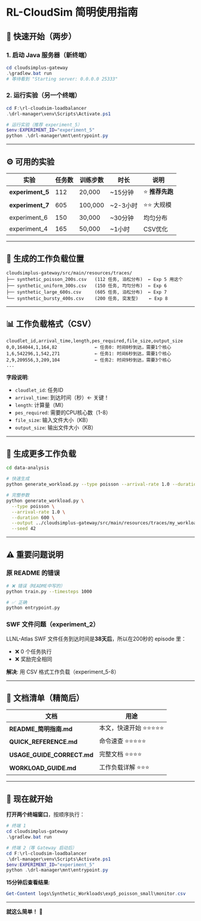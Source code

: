 # RL-CloudSim 简明使用指南

## 🚀 快速开始（两步）

### 1. 启动 Java 服务器（新终端）

```powershell
cd cloudsimplus-gateway
.\gradlew.bat run
# 等待看到 "Starting server: 0.0.0.0 25333"
```

### 2. 运行实验（另一个终端）

```powershell
cd F:\rl-cloudsim-loadbalancer
.\drl-manager\venv\Scripts\Activate.ps1

# 运行实验（推荐 experiment_5）
$env:EXPERIMENT_ID="experiment_5"
python .\drl-manager\mnt\entrypoint.py
```

---

## ⚙️ 可用的实验

| 实验 | 任务数 | 训练步数 | 时长 | 说明 |
|------|--------|----------|------|------|
| **experiment_5** | 112 | 20,000 | ~15分钟 | ⭐ **推荐先跑** |
| **experiment_7** | 605 | 100,000 | ~2-3小时 | ⭐⭐ 大规模 |
| experiment_6 | 150 | 30,000 | ~30分钟 | 均匀分布 |
| experiment_4 | 165 | 50,000 | ~1小时 | CSV优化 |

---

## 📁 生成的工作负载位置

```
cloudsimplus-gateway/src/main/resources/traces/
├── synthetic_poisson_200s.csv   (112 任务, 泊松分布)  ← Exp 5 用这个
├── synthetic_uniform_300s.csv   (150 任务, 均匀分布)  ← Exp 6
├── synthetic_large_600s.csv     (605 任务, 泊松分布)  ← Exp 7
└── synthetic_bursty_400s.csv    (200 任务, 突发型)    ← Exp 8
```

---

## 📊 工作负载格式（CSV）

```csv
cloudlet_id,arrival_time,length,pes_required,file_size,output_size
0,0,164044,1,164,82              ← 任务0: 时间0秒到达，需要1个核心
1,6,542296,1,542,271             ← 任务1: 时间6秒到达，需要1个核心
2,9,209556,3,209,104             ← 任务2: 时间9秒到达，需要3个核心
...
```

**字段说明**:
- `cloudlet_id`: 任务ID
- `arrival_time`: 到达时间（秒）← 关键！
- `length`: 计算量（MI）
- `pes_required`: 需要的CPU核心数（1-8）
- `file_size`: 输入文件大小（KB）
- `output_size`: 输出文件大小（KB）

---

## 🔧 生成更多工作负载

```bash
cd data-analysis

# 快速生成
python generate_workload.py --type poisson --arrival-rate 1.0 --duration 300 --seed 42

# 完整参数
python generate_workload.py \
  --type poisson \
  --arrival-rate 1.0 \
  --duration 600 \
  --output ../cloudsimplus-gateway/src/main/resources/traces/my_workload.csv \
  --seed 42
```

---

## ⚠️ 重要问题说明

### 原 README 的错误

```bash
# ❌ 错误（README中写的）
python train.py --timesteps 1000

# ✅ 正确
python entrypoint.py
```

### SWF 文件问题（experiment_2）

LLNL-Atlas SWF 文件任务到达时间是**38天后**，所以在200秒的 episode 里：
- ❌ 0 个任务执行
- ❌ 奖励完全相同

**解决**: 用 CSV 格式工作负载（experiment_5-8）

---

## 📖 文档清单（精简后）

| 文档 | 用途 |
|------|------|
| **README_简明指南.md** | 本文，快速开始 ⭐⭐⭐⭐⭐ |
| **QUICK_REFERENCE.md** | 命令速查 ⭐⭐⭐⭐⭐ |
| **USAGE_GUIDE_CORRECT.md** | 完整文档 ⭐⭐⭐⭐ |
| **WORKLOAD_GUIDE.md** | 工作负载详解 ⭐⭐⭐ |

---

## 🎯 现在就开始

**打开两个终端窗口**，按顺序执行：

```powershell
# 终端 1
cd cloudsimplus-gateway
.\gradlew.bat run

# 终端 2（等 Gateway 启动后）
cd F:\rl-cloudsim-loadbalancer
.\drl-manager\venv\Scripts\Activate.ps1
$env:EXPERIMENT_ID="experiment_5"
python .\drl-manager\mnt\entrypoint.py
```

**15分钟后查看结果**:
```powershell
Get-Content logs\Synthetic_Workloads\exp5_poisson_small\monitor.csv
```

---

**就这么简单！** 🚀

